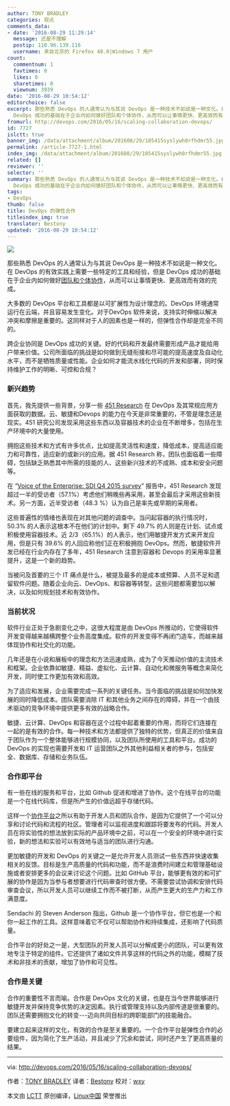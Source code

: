 ```yaml
---
author: TONY BRADLEY
categories: 观点
comments_data:
- date: '2016-08-29 11:29:14'
  message: 还是不理解
  postip: 110.96.139.116
  username: 来自北京的 Firefox 48.0|Windows 7 用户
count:
  commentnum: 1
  favtimes: 0
  likes: 0
  sharetimes: 0
  viewnum: 3939
date: '2016-08-29 10:54:12'
editorchoice: false
excerpt: 那些熟悉 DevOps 的人通常认为与其说 DevOps 是一种技术不如说是一种文化。在 DevOps 的有效实践上需要一些特定的工具和经验，但是
  DevOps 成功的基础在于企业内如何做好团队和个体协作，从而可以让事情更快、更高效而有效的完成。
fromurl: http://devops.com/2016/05/16/scaling-collaboration-devops/
id: 7727
islctt: true
banner_img: /data/attachment/album/201608/29/105415syslywh0rfhdmr55.jpg
permalink: /article-7727-1.html
index_img: /data/attachment/album/201608/29/105415syslywh0rfhdmr55.jpg.thumb.jpg
related: []
reviewer: ''
selector: ''
summary: 那些熟悉 DevOps 的人通常认为与其说 DevOps 是一种技术不如说是一种文化。在 DevOps 的有效实践上需要一些特定的工具和经验，但是
  DevOps 成功的基础在于企业内如何做好团队和个体协作，从而可以让事情更快、更高效而有效的完成。
tags:
- DevOps
thumb: false
title: DevOps 的弹性合作
titleindex_img: true
translator: Bestony
updated: '2016-08-29 10:54:12'
---
```


![](/data/attachment/album/201608/29/105415syslywh0rfhdmr55.jpg)


那些熟悉 DevOps 的人通常认为与其说 DevOps 是一种技术不如说是一种文化。在 DevOps 的有效实践上需要一些特定的工具和经验，但是 DevOps 成功的基础在于企业内如何做好[团队和个体协作](http://devops.com/2014/12/15/four-strategies-supporting-devops-collaboration/)，从而可以让事情更快、更高效而有效的完成。


大多数的 DevOps 平台和工具都是以可扩展性为设计理念的。DevOps 环境通常运行在云端，并且容易发生变化。对于DevOps 软件来说，支持实时伸缩以解决冲突和摩擦是重要的。这同样对于人的因素也是一样的，但弹性合作却是完全不同的。


跨企业协同是 DevOps 成功的关键。好的代码和开发最终需要形成产品才能给用户带来价值。公司所面临的挑战是如何做到无缝衔接和尽可能的提高速度及自动化水平，而不是牺牲质量或性能。企业如何才能流水线化代码的开发和部署，同时保持维护工作的明晰、可控和合规？


### 新兴趋势


首先，我先提供一些背景，分享一些 [451 Research](https://451research.com/) 在 DevOps 及其常规应用方面获取的数据。云、敏捷和Devops 的能力在今天是非常重要的，不管是理念还是现实。451 研究公司发现采用这些东西以及容器技术的企业在不断增多，包括在生产环境中的大量使用。


拥抱这些技术和方式有许多优点，比如提高灵活性和速度，降低成本，提高适应能力和可靠性，适应新的或新兴的应用。据 451 Research 称，团队也面临着一些障碍，包括缺乏熟悉其中所需的技能的人、这些新兴技术的不成熟、成本和安全问题等。


在 “[Voice of the Enterprise: SDI Q4 2015 survey](https://451research.com/)” 报告中，451 Research 发现超过一半的受访者（57.1%）考虑他们稍晚些再采用，甚至会最后才采用这些新技术。另一方面，近半受访者（48.3 %）认为自己是率先或早期的采用者。


这些普遍性的情绪也表现在对其他问题的调查中。当问起容器的执行情况时，50.3% 的人表示这根本不在他们的计划中。剩下 49.7% 的人则是在计划、试点或积极使用容器技术。近 2/3（65.1%）的人表示，他们用敏捷开发方式来开发应用，但是只有 39.6% 的人回应称他们正在积极拥抱 DevOps。然而，敏捷软件开发已经在行业内存在了多年，451 Research 注意到容器和 Devops 的采用率显著提升，这是一个新的趋势。


当被问及首要的三个 IT 痛点是什么，被提及最多的是成本或预算、人员不足和遗留软件问题。随着企业向云、DevOps、和容器等转型，这些问题都需要加以解决，以及如何规划技术和有效协作。


### 当前状况


软件行业正处于急剧变化之中，这很大程度是由 DevOps 所推动的，它使得软件开发变得越来越横跨整个业务高度集成。软件的开发变得不再闭门造车，而越来越体现协作和社交化的功能。


几年还是在小说和展板中的理念和方法迅速成熟，成为了今天推动价值的主流技术和框架。企业依靠如敏捷、精益、虚拟化、云计算、自动化和微服务等概念来简化开发，同时使工作更加有效和高效。


为了适应和发展，企业需要完成一系列的关键任务。当今面临的挑战是如何加快发展的同时降低成本。团队需要消除 IT 和其他业务之间存在的障碍，并在一个由技术驱动的竞争环境中提供更多有效的战略合作。


敏捷、云计算、DevOps 和容器在这个过程中起着重要的作用，而将它们连接在一起的是有效的合作。每一种技术和方法都提供了独特的优势，但真正的价值来自于团队作为一个整体能够进行规模协同，以及团队所使用的工具和平台。成功的 DevOps 的实现也需要开发和 IT 运营团队之外其他利益相关者的参与，包括安全、数据库、存储和业务队伍。


### 合作即平台


有一些在线的服务和平台，比如 Github 促进和增进了协作。这个在线平台的功能是一个在线代码库，但是所产生的价值远超乎存储代码。


这样一个[协作平台](http://devops.com/events/analytics-of-collaboration-on-github/)之所以有助于开发人员和团队合作，是因为它提供了一个可以分享和讨论代码和流程的社区。管理者可以监视进度和跟踪将要发布的代码。开发人员在将实验性的想法放到实际的产品环境中之前，可以在一个安全的环境中进行实验，新的想法和实验可以有效地与适当的团队进行沟通。


更加敏捷的开发和 DevOps 的关键之一是允许开发人员测试一些东西并快速收集相关的反馈。目标是生产高质量的代码和功能，而不是浪费时间建立和管理基础设施或者安排更多的会议来讨论这个问题。比如 GitHub 平台，能够更有效的和可扩展的协作是因为当参与者想要进行代码审查时很方便。不需要尝试协调和安排代码审查会议，所以开发人员可以继续工作而不被打断，从而产生更大的生产力和工作满意度。


Sendachi 的 Steven Anderson 指出，Github 是一个协作平台，但它也是一个和你一起工作的工具。这样意味着它不仅可以帮助协作和持续集成，还影响了代码质量。


合作平台的好处之一是，大型团队的开发人员可以分解成更小的团队，可以更有效地专注于特定的组件。它还提供了诸如文件共享这样的代码之外的功能，模糊了技术和非技术的贡献，增加了协作和可见性。


### 合作是关键


合作的重要性不言而喻。合作是 DevOps 文化的关键，也是在当今世界能够进行敏捷开发并保持竞争优势的决定因素。执行或管理支持以及内部传道是很重要的。团队还需要拥抱文化的转变---迈向共同目标的跨职能部门的技能融合。


要建立起来这样的文化，有效的合作是至关重要的。一个合作平台是弹性合作的必要组件，因为简化了生产活动，并且减少了冗余和尝试，同时还产生了更高质量的结果。




---


via: <http://devops.com/2016/05/16/scaling-collaboration-devops/>


作者：[TONY BRADLEY](http://devops.com/author/tonybsg/) 译者：[Bestony](https://github.com/Bestony) 校对：[wxy](https://github.com/wxy)


本文由 [LCTT](https://github.com/LCTT/TranslateProject) 原创编译，[Linux中国](https://linux.cn/) 荣誉推出